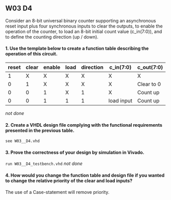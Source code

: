 ## W03 D4

Consider an 8-bit universal binary counter supporting an asynchronous reset input plus four synchronous inputs to clear the outputs, to enable the operation of the counter, to load an 8-bit initial count value (c_in(7:0)), and to define the counting direction (up / down).


#### 1. Use the template below to create a function table describing the operation of this circuit.

reset  | clear  | enable | load   | direction | c_in(7:0)       | c_out(7:0)
------ | ------ | ------ | ------ | ------    | --------------- | ------ 
1      | X      | X      | X      | X         | X               | X
0      | 1      | X      | X      | X         | X               | Clear to 0
0      | 0      | 1      | X      | 1         | X               | Count up
0      | 0      | 1      | 1      | 1         | load input      | Count up


*not done*


#### 2. Create a VHDL design file complying with the functional requirements presented in the previous table.

```see W03__D4.vhd ```

#### 3. Prove the correctness of your design by simulation in Vivado.

``` run W03__D4_testbench.vhd ``` *not done*

#### 4. How would you change the function table and design file if you wanted to change the relative priority of the clear and load inputs?

The use of a Case-statement will remove priority.

